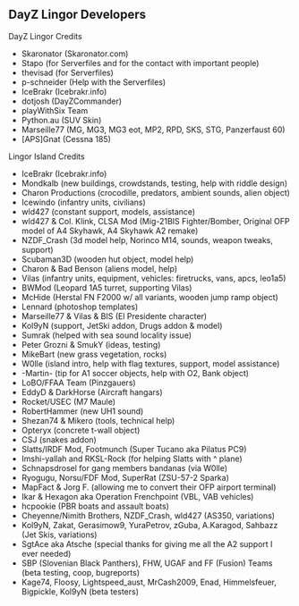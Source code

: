 DayZ Lingor Developers
-------
DayZ Lingor Credits

* Skaronator (Skaronator.com)
* Stapo (for Serverfiles and for the contact with important people)
* thevisad (for Serverfiles)
* p-schneider (Help with the Serverfiles)
* IceBrakr (Icebrakr.info)
* dotjosh (DayZCommander)
* playWithSix Team
* Python.au (SUV Skin)
* Marseille77 (MG, MG3, MG3 eot, MP2, RPD, SKS, STG, Panzerfaust 60)
* [APS]Gnat (Cessna 185)

Lingor Island Credits
* IceBrakr (Icebrakr.info)
* Mondkalb (new buildings, crowdstands, testing, help with riddle design)
* Charon Productions (crocodille, predators, ambient sounds, alien object)
* Icewindo (infantry units, civilians)
* wld427 (constant support, models, assistance)
* wld427 & Col. Klink, CLSA Mod (Mig-21BIS Fighter/Bomber, Original OFP model of A4 Skyhawk, A4 Skyhawk A2 remake)
* NZDF_Crash (3d model help, Norinco M14, sounds, weapon tweaks, support)
* Scubaman3D (wooden hut object, model help)
* Charon & Bad Benson (aliens model, help)
* Vilas (infantry units, equipment, vehicles: firetrucks, vans, apcs, leo1a5)
* BWMod (Leopard 1A5 turret, supporting Vilas)
* McHide (Herstal FN F2000 w/ all variants, wooden jump ramp object)
* Lennard (photoshop templates)
* Marseille77 & Vilas & BIS (El Presidente character)
* Kol9yN (support, JetSki addon, Drugs addon & model)
* Sumrak (helped with sea sound locality issue)
* Peter Grozni & SmukY (ideas, testing)
* MikeBart (new grass vegetation, rocks)
* W0lle (island intro, help with flag textures, support, model assistance)
* -Martin- (tip for A1 soccer objects, help with O2, Bank object)
* LoBO/FFAA Team (Pinzgauers)
* EddyD & DarkHorse (Aircraft hangars)
* Rocket/USEC (M7 Maule)
* RobertHammer (new UH1 sound)
* Shezan74 & Mikero (tools, technical help)
* Opteryx (concrete t-wall object)
* CSJ (snakes addon)
* Slatts/IRDF Mod, Footmunch (Super Tucano aka Pilatus PC9)
* Imshi-yallah and RKSL-Rock (for helping Slatts with ^ plane)
* Schnapsdrosel for gang members bandanas (via W0lle)
* Ryogugu, Norsu/FDF Mod, SuperRat (ZSU-57-2 Sparka)
* MapFact & Jorg F. (allowing me to convert their OFP airport terminal)
* Ikar & Hexagon aka Operation Frenchpoint (VBL, VAB vehicles)
* hcpookie (PBR boats and assault boats)
* Cheyenne/Nimith Brothers, NZDF_Crash, wld427 (AS350, variations)
* Kol9yN, Zakat, Gerasimow9, YuraPetrov, zGuba, A.Karagod, Sahbazz (Jet Skis, variations)
* SgtAce aka Atsche (special thanks for giving me all the A2 support I ever needed)
* SBP (Slovenian Black Panthers), FHW, UGAF and FF (Fusion) Teams (beta testing, coop, bugreports)
* Kage74, Floosy, Lightspeed_aust, MrCash2009, Enad, Himmelsfeuer, Bigpickle, Kol9yN (beta testers)

